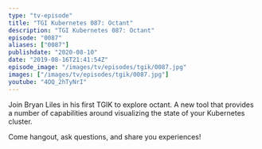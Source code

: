 ```yaml
---
type: "tv-episode"
title: "TGI Kubernetes 087: Octant"
description: "TGI Kubernetes 087: Octant"
episode: "0087"
aliases: ["0087"]
publishdate: "2020-08-10"
date: "2019-08-16T21:41:54Z"
episode_image: "/images/tv/episodes/tgik/0087.jpg"
images: ["/images/tv/episodes/tgik/0087.jpg"]
youtube: "4OQ_2hTyNrI"
---
```


Join Bryan Liles in his first TGIK to explore octant. A new tool that  provides a number of capabilities around visualizing the state of your Kubernetes cluster.

Come hangout, ask questions, and share you experiences!


